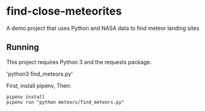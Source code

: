 # find-close-meteorites
A demo project that uses Python and NASA data to find meteor landing sites

## Running

This project requires Python 3 and the requests package.

'python3 find_meteors.py'

First, install pipenv, Then:

```
pipenv install
pipenv run "python meteors/find_meteors.py"
```

